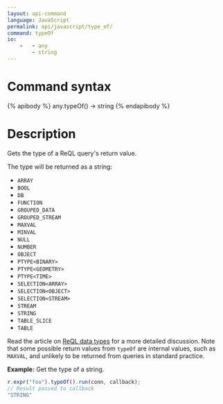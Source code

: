 ```yaml
---
layout: api-command
language: JavaScript
permalink: api/javascript/type_of/
command: typeOf
io:
    -   - any
        - string
---
```


# Command syntax #

{% apibody %}
any.typeOf() &rarr; string
{% endapibody %}

# Description #

Gets the type of a ReQL query's return value.

The type will be returned as a string:

* `ARRAY`
* `BOOL`
* `DB`
* `FUNCTION`
* `GROUPED_DATA`
* `GROUPED_STREAM`
* `MAXVAL`
* `MINVAL`
* `NULL`
* `NUMBER`
* `OBJECT`
* `PTYPE<BINARY>`
* `PTYPE<GEOMETRY>`
* `PTYPE<TIME>`
* `SELECTION<ARRAY>`
* `SELECTION<OBJECT>`
* `SELECTION<STREAM>`
* `STREAM`
* `STRING`
* `TABLE_SLICE`
* `TABLE`

Read the article on [ReQL data types](docs/data-types/) for a more detailed discussion. Note that some possible return values from `typeOf` are internal values, such as `MAXVAL`, and unlikely to be returned from queries in standard practice.

__Example:__ Get the type of a string.

```js
r.expr("foo").typeOf().run(conn, callback);
// Result passed to callback
"STRING"
```
